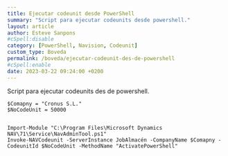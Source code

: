 ```yaml
---
title: Ejecutar codeunit desde PowerShell
summary: "Script para ejecutar codeunits desde powershell."
layout: article
author: Esteve Sanpons
#cSpell:disable
category: [PowerShell, Navision, Codeunit]
custom_type: Boveda
permalink: /boveda/ejecutar-codeunit-des-de-powershell
#cSpell:enable
date: 2023-03-22 09:24:00 +0200
---
```


Script para ejecutar codeunits des de powershell.
<br>

```
$Comapny = "Cronus S.L."
$NoCodeUnit = 50000


Import-Module "C:\Program Files\Microsoft Dynamics NAV\71\Service\NavAdminTool.ps1"
Invoke-NAVCodeunit -ServerInstance JobAlmacén -CompanyName $Comapny -CodeunitId $NoCodeUnit -MethodName "ActivatePowerShell"
```
